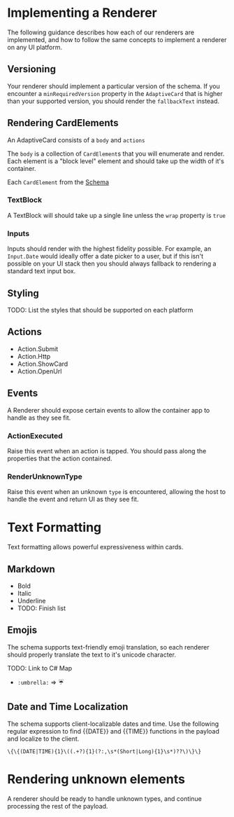 # Implementing a Renderer

The following guidance describes how each of our renderers are implemented, and how to follow the same concepts to implement a renderer on any UI platform.

## Versioning
Your renderer should implement a particular version of the schema. If you encounter a `minRequiredVersion` property in the `AdaptiveCard` that is higher than your supported version, you should render the `fallbackText` instead.

## Rendering CardElements

An AdaptiveCard consists of a `body` and `actions`

The `body` is a collection of `CardElement`s that you will enumerate and render. Each element is a "block level" element and should take up the width of it's container.

Each `CardElement` from the  [Schema](../Schema.md)

### TextBlock

A TextBlock will should take up a single line unless the `wrap` property is `true`

### Inputs

Inputs should render with the highest fidelity possible. For example, an `Input.Date` would ideally offer a date picker to a user, but if this isn't possible on your UI stack then you should always fallback to rendering a standard text input box.

## Styling

TODO: List the styles that should be supported on each platform

## Actions

* Action.Submit
* Action.Http
* Action.ShowCard
* Action.OpenUrl

## Events

A Renderer should expose certain events to allow the container app to handle as they see fit.

### ActionExecuted
Raise this event when an action is tapped. You should pass along the properties that the action contained.

### RenderUnknownType
Raise this event when an unknown `type` is encountered, allowing the host to handle the event and return UI as they see fit.


# Text Formatting
Text formatting allows powerful expressiveness within cards.

## Markdown
* Bold
* Italic
* Underline
* TODO: Finish list

## Emojis
The schema supports text-friendly emoji translation, so each renderer should properly translate the text to it's unicode character.

TODO: Link to C# Map

* `:umbrella:` => ☔️

## Date and Time Localization
The schema supports client-localizable dates and time. Use the following regular expression to find {{DATE}} and {{TIME}} functions in the payload and localize to the client.

`\{\{(DATE|TIME){1}\((.+?){1}(?:,\s*(Short|Long){1}\s*)??\)\}\} `


# Rendering unknown elements
A renderer should be ready to handle unknown types, and continue processing the rest of the payload. 
